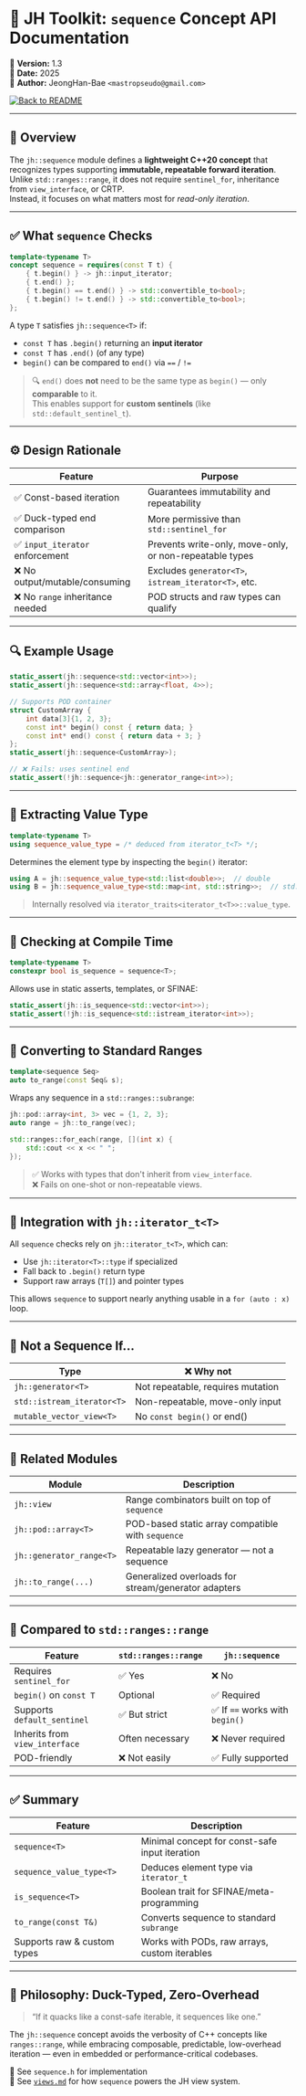 # 🧩 JH Toolkit: `sequence` Concept API Documentation

📌 **Version:** 1.3  
📅 **Date:** 2025  
👤 **Author:** JeongHan-Bae `<mastropseudo@gmail.com>`

[![Back to README](https://img.shields.io/badge/%20Back%20to%20README-blue?style=for-the-badge)](../README.md)

---

## 🧭 Overview

The `jh::sequence` module defines a **lightweight C++20 concept** that recognizes types supporting **immutable, repeatable forward iteration**.  
Unlike `std::ranges::range`, it does not require `sentinel_for`, inheritance from `view_interface`, or CRTP.  
Instead, it focuses on what matters most for *read-only iteration*.

---

## ✅ What `sequence` Checks

```c++
template<typename T>
concept sequence = requires(const T t) {
    { t.begin() } -> jh::input_iterator;
    { t.end() };
    { t.begin() == t.end() } -> std::convertible_to<bool>;
    { t.begin() != t.end() } -> std::convertible_to<bool>;
};
```

A type `T` satisfies `jh::sequence<T>` if:

- `const T` has `.begin()` returning an **input iterator**
- `const T` has `.end()` (of any type)
- `begin()` can be compared to `end()` via `==` / `!=`

> 🔍 `end()` does **not** need to be the same type as `begin()` — only **comparable** to it.  
> This enables support for **custom sentinels** (like `std::default_sentinel_t`).

---

## ⚙️ Design Rationale

| Feature                         | Purpose                                                 |
|---------------------------------|---------------------------------------------------------|
| ✅ Const-based iteration         | Guarantees immutability and repeatability               |
| ✅ Duck-typed end comparison     | More permissive than `std::sentinel_for`                |
| ✅ `input_iterator` enforcement  | Prevents write-only, move-only, or non-repeatable types |
| ❌ No output/mutable/consuming   | Excludes `generator<T>`, `istream_iterator<T>`, etc.    |
| ❌ No `range` inheritance needed | POD structs and raw types can qualify                   |

---

## 🔍 Example Usage

```c++
static_assert(jh::sequence<std::vector<int>>);
static_assert(jh::sequence<std::array<float, 4>>);

// Supports POD container
struct CustomArray {
    int data[3]{1, 2, 3};
    const int* begin() const { return data; }
    const int* end() const { return data + 3; }
};
static_assert(jh::sequence<CustomArray>);

// ❌ Fails: uses sentinel end
static_assert(!jh::sequence<jh::generator_range<int>>);
```

---

## 🧬 Extracting Value Type

```c++
template<typename T>
using sequence_value_type = /* deduced from iterator_t<T> */;
```

Determines the element type by inspecting the `begin()` iterator:

```c++
using A = jh::sequence_value_type<std::list<double>>;  // double
using B = jh::sequence_value_type<std::map<int, std::string>>;  // std::pair<const int, std::string>
```

> Internally resolved via `iterator_traits<iterator_t<T>>::value_type`.

---

## 🧠 Checking at Compile Time

```c++
template<typename T>
constexpr bool is_sequence = sequence<T>;
```

Allows use in static asserts, templates, or SFINAE:

```c++
static_assert(jh::is_sequence<std::vector<int>>);
static_assert(!jh::is_sequence<std::istream_iterator<int>>);
```

---

## 🔄 Converting to Standard Ranges

```c++
template<sequence Seq>
auto to_range(const Seq& s);
```

Wraps any sequence in a `std::ranges::subrange`:

```c++
jh::pod::array<int, 3> vec = {1, 2, 3};
auto range = jh::to_range(vec);

std::ranges::for_each(range, [](int x) {
    std::cout << x << " ";
});
```

> ✅ Works with types that don't inherit from `view_interface`.  
> ❌ Fails on one-shot or non-repeatable views.

---

## 📎 Integration with `jh::iterator_t<T>`

All `sequence` checks rely on `jh::iterator_t<T>`, which can:

- Use `jh::iterator<T>::type` if specialized
- Fall back to `.begin()` return type
- Support raw arrays (`T[]`) and pointer types

This allows `sequence` to support nearly anything usable in a `for (auto : x)` loop.

---

## 🚫 Not a Sequence If...

| Type                       | ❌ Why not                                      |
|----------------------------|------------------------------------------------|
| `jh::generator<T>`         | Not repeatable, requires mutation              |
| `std::istream_iterator<T>` | Non-repeatable, move-only input                |
| `mutable_vector_view<T>`   | No `const begin()` or end()                    |

---

## 🧰 Related Modules

| Module                   | Description                                         |
|--------------------------|-----------------------------------------------------|
| `jh::view`               | Range combinators built on top of `sequence`        |
| `jh::pod::array<T>`      | POD-based static array compatible with `sequence`   |
| `jh::generator_range<T>` | Repeatable lazy generator — not a sequence          |
| `jh::to_range(...)`      | Generalized overloads for stream/generator adapters |

---

## 📘 Compared to `std::ranges::range`

| Feature                        | `std::ranges::range` | `jh::sequence`                 |
|--------------------------------|----------------------|--------------------------------|
| Requires `sentinel_for`        | ✅ Yes                | ❌ No                           |
| `begin()` on `const T`         | Optional             | ✅ Required                     |
| Supports `default_sentinel`    | ✅ But strict         | ✅ If `==` works with `begin()` |
| Inherits from `view_interface` | Often necessary      | ❌ Never required               |
| POD-friendly                   | ❌ Not easily         | ✅ Fully supported              |

---

## ✅ Summary

| Feature                     | Description                                    |
|-----------------------------|------------------------------------------------|
| `sequence<T>`               | Minimal concept for const-safe input iteration |
| `sequence_value_type<T>`    | Deduces element type via `iterator_t`          |
| `is_sequence<T>`            | Boolean trait for SFINAE/meta-programming      |
| `to_range(const T&)`        | Converts sequence to standard `subrange`       |
| Supports raw & custom types | Works with PODs, raw arrays, custom iterables  |

---

## 🚀 Philosophy: Duck-Typed, Zero-Overhead

> “If it quacks like a const-safe iterable, it sequences like one.”

The `jh::sequence` concept avoids the verbosity of C++ concepts like `ranges::range`,
while embracing composable, predictable, low-overhead iteration — even in embedded or performance-critical codebases.

📄 See `sequence.h` for implementation  
📘 See [`views.md`](views.md) for how `sequence` powers the JH view system.
